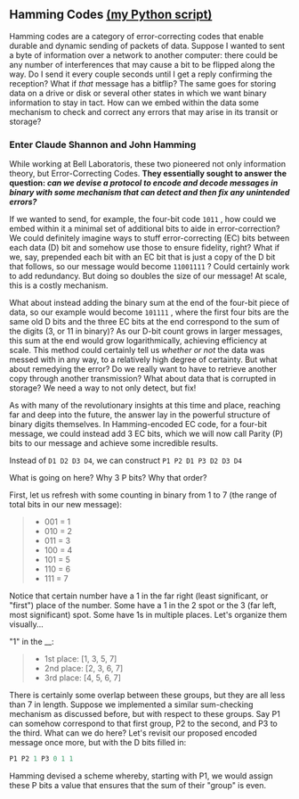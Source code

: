 ## Hamming Codes [(my Python script)]([hamming/HammingCodes.py](https://github.com/benmeyersUSC/RandomScripts/blob/main/hamming/HammingCodes.py#L61))

Hamming codes are a category of error-correcting codes that enable durable and dynamic sending of packets of data. Suppose I wanted to sent a byte of information over a network
to another computer: there could be any number of interferences that may cause a bit to be flipped along the way. 
Do I send it every couple seconds until I get a reply confirming
the reception? What if *that* message has a bitflip? The same goes for storing data on a drive or disk or several other states in which we want binary information to stay in tact.
How can we embed within the data some mechanism to check and correct any errors that may arise in its transit or storage?

### Enter Claude Shannon and John Hamming
While working at Bell Laboratoris, these two pioneered not only information theory, but Error-Correcting Codes. 
**They essentially sought to answer the question: *can we devise a protocol to encode and decode messages in binary with some mechanism that can detect and then fix any unintended errors?***


If we wanted to send, for example, the four-bit code ```1011``` , how could we embed within it a minimal set of additional bits to aide in error-correction? We could definitely imagine ways
to stuff error-correcting (EC) bits between each data (D) bit and somehow use those to ensure fidelity, right? What if we, say, prepended each bit with an EC bit that is just a copy of
the D bit that follows, so our message would become ```11001111``` ? Could certainly work to add redundancy. But doing so doubles the size of our message! At scale, this is a costly
mechanism. 

What about instead adding the binary sum at the end of the four-bit piece of data, so our example would become ```101111``` , where the first four bits are the same old D bits and the 
three EC bits at the end correspond to the sum of the digits (3, or 11 in binary)? As our D-bit count grows in larger messages, this sum at the end would grow logarithmically, achieving
efficiency at scale. This method could certainly tell us *whether or not* the data was messed with in any way, to a relatively high degree of certainty. But what about remedying the error?
Do we really want to have to retrieve another copy through another transmission? What about data that is corrupted in storage? We need a way to not only detect, but fix!




As with many of the revolutionary insights at this time and place, reaching far and deep into the future, the answer lay in the powerful structure of binary digits themselves. 
In Hamming-encoded EC code, for a four-bit message, we could instead add 3 EC bits, which we will now call Parity (P) bits to our message and achieve some incredible results. 

Instead of ```D1 D2 D3 D4```, we can construct ```P1 P2 D1 P3 D2 D3 D4```

What is going on here? Why 3 P bits? Why that order?

First, let us refresh with some counting in binary from 1 to 7 (the range of total bits in our new message): 
>- 001 = 1
>- 010 = 2
>- 011 = 3
>- 100 = 4
>- 101 = 5
>- 110 = 6
>- 111 = 7

Notice that certain number have a 1 in the far right (least significant, or "first") place of the number. Some have a 1 in the 2 spot or the 3 (far left, most significant) spot. Some have
1s in multiple places. Let's organize them visually...

"1" in the __:
>- 1st place: [1, 3, 5, 7]
>- 2nd place: [2, 3, 6, 7]
>- 3rd place: [4, 5, 6, 7]

There is certainly some overlap between these groups, but they are all less than 7 in length. Suppose we implemented a similar sum-checking mechanism as discussed before, but with
respect to these groups. Say P1 can somehow correspond to that first group, P2 to the second, and P3 to the third. What can we do here? Let's revisit our proposed encoded message once more, 
but with the D bits filled in:

```python
P1 P2 1 P3 0 1 1
```

Hamming devised a scheme whereby, starting with P1, we would assign these P bits a value that ensures that the sum of their "group" is even.  
